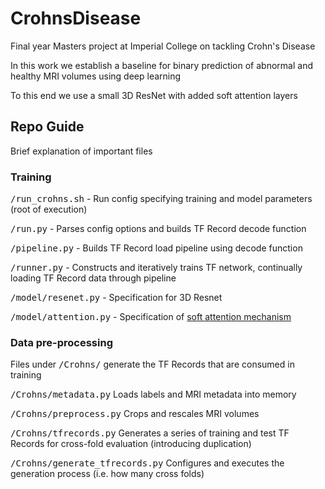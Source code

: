 
# CrohnsDisease
Final year Masters project at Imperial College on tackling Crohn's Disease

In this work we establish a baseline for binary prediction of abnormal and healthy MRI volumes using deep learning

To this end we use a small 3D ResNet with added soft attention layers

## Repo Guide
Brief explanation of important files

### Training
<tt>/run_crohns.sh</tt> - Run config specifying training and model parameters (root of execution)

<tt>/run.py</tt> - Parses config options and builds TF Record decode function

<tt>/pipeline.py</tt> - Builds TF Record load pipeline using decode function

<tt>/runner.py</tt> - Constructs and iteratively trains TF network, continually loading TF Record data through pipeline

<tt>/model/resenet.py</tt> - Specification for 3D Resnet

<tt>/model/attention.py</tt> - Specification of [soft attention mechanism](https://arxiv.org/abs/1804.05338)

### Data pre-processing
Files under <tt>/Crohns/</tt> generate the TF Records that are consumed in training

<tt>/Crohns/metadata.py</tt> Loads labels and MRI metadata into memory

<tt>/Crohns/preprocess.py</tt> Crops and rescales MRI volumes

<tt>/Crohns/tfrecords.py</tt> Generates a series of training and test TF Records for cross-fold evaluation (introducing duplication)

<tt>/Crohns/generate_tfrecords.py</tt> Configures and executes the generation process (i.e. how many cross folds)
